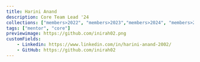 ```yaml
---
title: Harini Anand
description: Core Team Lead '24
collections: ["members>2022", "members>2023","members>2024", "members>2025", "members>2026", "mentor_team",  "design_team", "core_team", "core>2024"]
tags: ["mentor", "core"]
previewimage: https://github.com/inirah02.png
customFields:
    - Linkedin: https://www.linkedin.com/in/harini-anand-2002/
    - GitHub: https://github.com/inirah02
---
```

